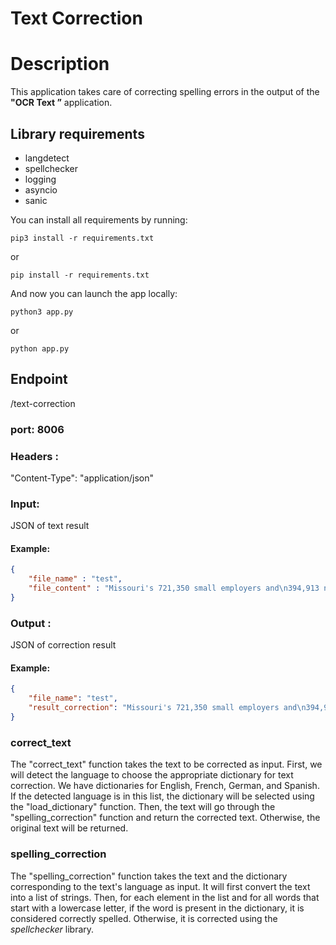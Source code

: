 # Text Correction

# Description

This application takes care of correcting spelling errors in the output of the **"OCR Text ”** application.

## Library requirements

* langdetect
* spellchecker
* logging
* asyncio
* sanic

You can install all requirements by running:

```agsl
pip3 install -r requirements.txt
```

or

```agsl
pip install -r requirements.txt
```

And now you can launch the app locally:

```agsl
python3 app.py
```

or

```agsl
python app.py
```

## Endpoint
/text-correction

### port: 8006

### Headers :
"Content-Type": "application/json"

### Input:
JSON of text result

#### Example:

```json
{
    "file_name" : "test",
    "file_content" : "Missouri's 721,350 small employers and\n394,913 nonemployers make significant contributions to the state's economy, and they bring innovative products and services to the marketplace.* They are an important source of employment and opportunity throughout the state. This profile by the Office of Advocacy uses the latest statistics to describe the small business contribution in the greatest "
}
```

### Output :
JSON of correction result

#### Example:

```json
{
    "file_name": "test",
    "result_correction": "Missouri's 721,350 small employers and\n394,913 nonemployers make significant contributions to the state's economy, and they bring innovative products and services to the marketplace.* They are an important source of employment and opportunity throughout the state. This profile by the Office of Advocacy uses the latest statistics to describe the small business contribution in the greatest "
}
```

### correct_text

The "correct_text" function takes the text to be corrected as input. First, we will detect the language to choose the appropriate dictionary for text correction. We have dictionaries for English, French, German, and Spanish. If the detected language is in this list, the dictionary will be selected using the "load_dictionary" function. Then, the text will go through the "spelling_correction" function and return the corrected text. Otherwise, the original text will be returned.

### spelling_correction

The "spelling_correction" function takes the text and the dictionary corresponding to the text's language as input. It will first convert the text into a list of strings. Then, for each element in the list and for all words that start with a lowercase letter, if the word is present in the dictionary, it is considered correctly spelled. Otherwise, it is corrected using the _spellchecker_ library.
